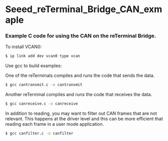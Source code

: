 # Seeed_reTerminal_Bridge_CAN_exmaple
### Example C code for using the CAN on the reTerminal Bridge.

To install VCAN0:

```sh
$ ip link add dev vcan0 type vcan
```

Use gcc to build examples:

One of the reTerminals compiles and runs the code that sends the data.
```sh
$ gcc cantransmit.c -o cantransmit
```

Another reTerminal compiles and runs the code that receives the data.
```sh
$ gcc canreceive.c -o canreceive
```

In addition to reading, you may want to filter out CAN frames that are not relevant. This happens at the driver level and this can be more efficient that reading each frame in a user mode application.

```sh
$ gcc canfilter.c -o canfilter
```